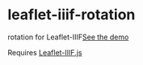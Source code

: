 # leaflet-iiif-rotation

rotation for Leaflet-IIIF[See the demo](https://eustacecheng.github.io/leaflet/iiif-rotation/viewer/test.html)

Requires [Leaflet-IIIF.js](https://github.com/mejackreed/Leaflet-IIIF)
